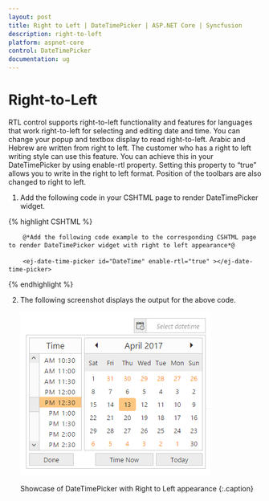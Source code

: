 ```yaml
---
layout: post
title: Right to Left | DateTimePicker | ASP.NET Core | Syncfusion
description: right-to-left
platform: aspnet-core
control: DateTimePicker
documentation: ug
---
```


# Right-to-Left

RTL control supports right-to-left functionality and features for languages that work right-to-left for selecting and editing date and time. You can change your popup and textbox display to read right-to-left. Arabic and Hebrew are written from right to left. The customer who has a right to left writing style can use this feature. You can achieve this in your DateTimePicker by using enable-rtl property. Setting this property to “true” allows you to write in the right to left format. Position of the toolbars are also changed to right to left.

1. Add the following code in your CSHTML page to render DateTimePicker widget.

{% highlight CSHTML %}
   
        @*Add the following code example to the corresponding CSHTML page to render DateTimePicker widget with right to left appearance*@

        <ej-date-time-picker id="DateTime" enable-rtl="true" ></ej-date-time-picker>

{% endhighlight %}
   
  



2. The following screenshot displays the output for the above code.

   ![](Right-to-Left_images/Right-to-Left_img1.png)

   Showcase of DateTimePicker with Right to Left appearance
   {:.caption}





